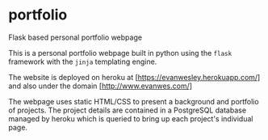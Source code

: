 # portfolio
Flask based personal portfolio webpage

This is a personal portfolio webpage built in python using the `flask` framework with the `jinja` templating engine.

The website is deployed on heroku at [https://evanwesley.herokuapp.com/] and also under the domain [http://www.evanwes.com/]

The webpage uses static HTML/CSS to present a background and portfolio of projects. The project details are contained in a PostgreSQL database managed by heroku which is queried to bring up each project's individual page.